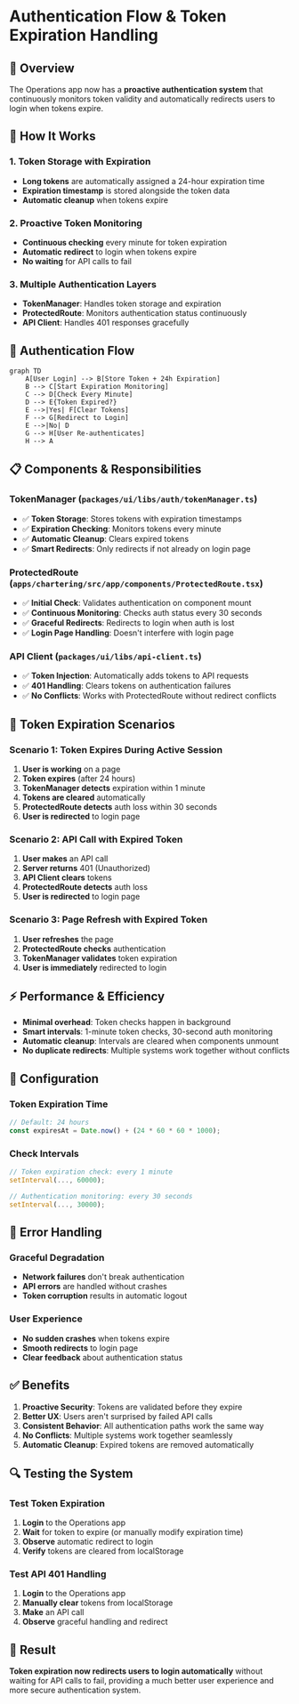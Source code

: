 # Authentication Flow & Token Expiration Handling

## 🔐 **Overview**

The Operations app now has a **proactive authentication system** that continuously monitors token validity and automatically redirects users to login when tokens expire.

## 🚀 **How It Works**

### **1. Token Storage with Expiration**
- **Long tokens** are automatically assigned a 24-hour expiration time
- **Expiration timestamp** is stored alongside the token data
- **Automatic cleanup** when tokens expire

### **2. Proactive Token Monitoring**
- **Continuous checking** every minute for token expiration
- **Automatic redirect** to login when tokens expire
- **No waiting** for API calls to fail

### **3. Multiple Authentication Layers**
- **TokenManager**: Handles token storage and expiration
- **ProtectedRoute**: Monitors authentication status continuously
- **API Client**: Handles 401 responses gracefully

## 🔄 **Authentication Flow**

```mermaid
graph TD
    A[User Login] --> B[Store Token + 24h Expiration]
    B --> C[Start Expiration Monitoring]
    C --> D[Check Every Minute]
    D --> E{Token Expired?}
    E -->|Yes| F[Clear Tokens]
    F --> G[Redirect to Login]
    E -->|No| D
    G --> H[User Re-authenticates]
    H --> A
```

## 📋 **Components & Responsibilities**

### **TokenManager** (`packages/ui/libs/auth/tokenManager.ts`)
- ✅ **Token Storage**: Stores tokens with expiration timestamps
- ✅ **Expiration Checking**: Monitors tokens every minute
- ✅ **Automatic Cleanup**: Clears expired tokens
- ✅ **Smart Redirects**: Only redirects if not already on login page

### **ProtectedRoute** (`apps/chartering/src/app/components/ProtectedRoute.tsx`)
- ✅ **Initial Check**: Validates authentication on component mount
- ✅ **Continuous Monitoring**: Checks auth status every 30 seconds
- ✅ **Graceful Redirects**: Redirects to login when auth is lost
- ✅ **Login Page Handling**: Doesn't interfere with login page

### **API Client** (`packages/ui/libs/api-client.ts`)
- ✅ **Token Injection**: Automatically adds tokens to API requests
- ✅ **401 Handling**: Clears tokens on authentication failures
- ✅ **No Conflicts**: Works with ProtectedRoute without redirect conflicts

## 🎯 **Token Expiration Scenarios**

### **Scenario 1: Token Expires During Active Session**
1. **User is working** on a page
2. **Token expires** (after 24 hours)
3. **TokenManager detects** expiration within 1 minute
4. **Tokens are cleared** automatically
5. **ProtectedRoute detects** auth loss within 30 seconds
6. **User is redirected** to login page

### **Scenario 2: API Call with Expired Token**
1. **User makes** an API call
2. **Server returns** 401 (Unauthorized)
3. **API Client clears** tokens
4. **ProtectedRoute detects** auth loss
5. **User is redirected** to login page

### **Scenario 3: Page Refresh with Expired Token**
1. **User refreshes** the page
2. **ProtectedRoute checks** authentication
3. **TokenManager validates** token expiration
4. **User is immediately** redirected to login

## ⚡ **Performance & Efficiency**

- **Minimal overhead**: Token checks happen in background
- **Smart intervals**: 1-minute token checks, 30-second auth monitoring
- **Automatic cleanup**: Intervals are cleared when components unmount
- **No duplicate redirects**: Multiple systems work together without conflicts

## 🔧 **Configuration**

### **Token Expiration Time**
```typescript
// Default: 24 hours
const expiresAt = Date.now() + (24 * 60 * 60 * 1000);
```

### **Check Intervals**
```typescript
// Token expiration check: every 1 minute
setInterval(..., 60000);

// Authentication monitoring: every 30 seconds  
setInterval(..., 30000);
```

## 🚨 **Error Handling**

### **Graceful Degradation**
- **Network failures** don't break authentication
- **API errors** are handled without crashes
- **Token corruption** results in automatic logout

### **User Experience**
- **No sudden crashes** when tokens expire
- **Smooth redirects** to login page
- **Clear feedback** about authentication status

## ✅ **Benefits**

1. **Proactive Security**: Tokens are validated before they expire
2. **Better UX**: Users aren't surprised by failed API calls
3. **Consistent Behavior**: All authentication paths work the same way
4. **No Conflicts**: Multiple systems work together seamlessly
5. **Automatic Cleanup**: Expired tokens are removed automatically

## 🔍 **Testing the System**

### **Test Token Expiration**
1. **Login** to the Operations app
2. **Wait** for token to expire (or manually modify expiration time)
3. **Observe** automatic redirect to login
4. **Verify** tokens are cleared from localStorage

### **Test API 401 Handling**
1. **Login** to the Operations app
2. **Manually clear** tokens from localStorage
3. **Make** an API call
4. **Observe** graceful handling and redirect

## 🎉 **Result**

**Token expiration now redirects users to login automatically** without waiting for API calls to fail, providing a much better user experience and more secure authentication system.
